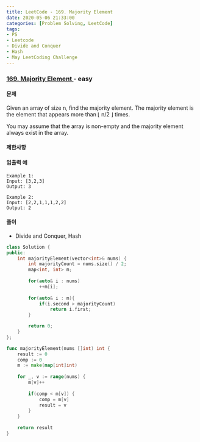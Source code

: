 ```yaml
---
title: LeetCode - 169. Majority Element
date: 2020-05-06 21:33:00
categories: [Problem Solving, LeetCode]
tags:
- PS
- Leetcode
- Divide and Conquer
- Hash
- May LeetCoding Challenge
---
```


### [ 169. Majority Element ](https://leetcode.com/problems/majority-element/) - easy

#### 문제

Given an array of size n, find the majority element. The majority element is the element that appears more than ⌊ n/2 ⌋ times.

You may assume that the array is non-empty and the majority element always exist in the array.

#### 제한사항

#### 입출력 예

```
Example 1:
Input: [3,2,3]
Output: 3

Example 2:
Input: [2,2,1,1,1,2,2]
Output: 2
```

#### 풀이
  - Divide and Conquer, Hash

```cpp
class Solution {
public:
    int majorityElement(vector<int>& nums) {
        int majorityCount = nums.size() / 2;
        map<int, int> m;
        
        for(auto& i : nums)
            ++m[i];
        
        for(auto& i : m){
            if(i.second > majorityCount)
                return i.first;
        }

        return 0;
    }
};
```

```go
func majorityElement(nums []int) int {
    result := 0
    comp := 0
    m := make(map[int]int)
    
    for _, v := range(nums) {
        m[v]++
        
        if(comp < m[v]) {
            comp = m[v]
            result = v
        }
    }
    
    return result
}
```